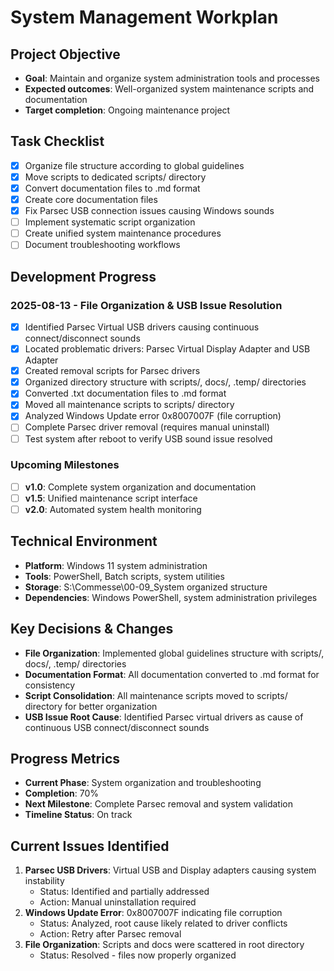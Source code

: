 # System Management Workplan

## Project Objective
- **Goal**: Maintain and organize system administration tools and processes
- **Expected outcomes**: Well-organized system maintenance scripts and documentation
- **Target completion**: Ongoing maintenance project

## Task Checklist
- [x] Organize file structure according to global guidelines
- [x] Move scripts to dedicated scripts/ directory
- [x] Convert documentation files to .md format
- [x] Create core documentation files
- [x] Fix Parsec USB connection issues causing Windows sounds
- [ ] Implement systematic script organization
- [ ] Create unified system maintenance procedures
- [ ] Document troubleshooting workflows

## Development Progress

### 2025-08-13 - File Organization & USB Issue Resolution
- [x] Identified Parsec Virtual USB drivers causing continuous connect/disconnect sounds
- [x] Located problematic drivers: Parsec Virtual Display Adapter and USB Adapter
- [x] Created removal scripts for Parsec drivers
- [x] Organized directory structure with scripts/, docs/, .temp/ directories
- [x] Converted .txt documentation files to .md format
- [x] Moved all maintenance scripts to scripts/ directory
- [x] Analyzed Windows Update error 0x8007007F (file corruption)
- [ ] Complete Parsec driver removal (requires manual uninstall)
- [ ] Test system after reboot to verify USB sound issue resolved

### Upcoming Milestones
- [ ] **v1.0**: Complete system organization and documentation
- [ ] **v1.5**: Unified maintenance script interface
- [ ] **v2.0**: Automated system health monitoring

## Technical Environment
- **Platform**: Windows 11 system administration
- **Tools**: PowerShell, Batch scripts, system utilities
- **Storage**: S:\Commesse\00-09_System organized structure
- **Dependencies**: Windows PowerShell, system administration privileges

## Key Decisions & Changes
- **File Organization**: Implemented global guidelines structure with scripts/, docs/, .temp/ directories
- **Documentation Format**: All documentation converted to .md format for consistency
- **Script Consolidation**: All maintenance scripts moved to scripts/ directory for better organization
- **USB Issue Root Cause**: Identified Parsec virtual drivers as cause of continuous USB connect/disconnect sounds

## Progress Metrics
- **Current Phase**: System organization and troubleshooting
- **Completion**: 70%
- **Next Milestone**: Complete Parsec removal and system validation
- **Timeline Status**: On track

## Current Issues Identified
1. **Parsec USB Drivers**: Virtual USB and Display adapters causing system instability
   - Status: Identified and partially addressed
   - Action: Manual uninstallation required
2. **Windows Update Error**: 0x8007007F indicating file corruption
   - Status: Analyzed, root cause likely related to driver conflicts
   - Action: Retry after Parsec removal
3. **File Organization**: Scripts and docs were scattered in root directory
   - Status: Resolved - files now properly organized